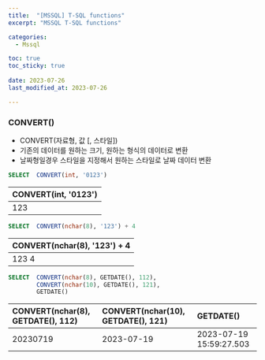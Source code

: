 ```yaml
---
title:  "[MSSQL] T-SQL functions" 
excerpt: "MSSQL T-SQL functions"

categories:
  - Mssql

toc: true
toc_sticky: true
 
date: 2023-07-26
last_modified_at: 2023-07-26

---
```

### CONVERT()
- CONVERT(자료형, 값 [, 스타일])
- 기존의 데이터를 원하는 크기, 원하는 형식의 데이터로 변환
- 날짜형일경우 스타일을 지정해서 원하는 스타일로 날짜 데이터 변환
```sql
SELECT  CONVERT(int, '0123')
```

| CONVERT(int, '0123') |
|:---------------------|
| 123                  |

```sql
SELECT  CONVERT(nchar(8), '123') + 4
```

| CONVERT(nchar(8), '123') + 4 |
|:-----------------------------|
| 123    4                     |

```sql
SELECT  CONVERT(nchar(8), GETDATE(), 112),
        CONVERT(nchar(10), GETDATE(), 121),
        GETDATE()
```

| CONVERT(nchar(8), GETDATE(), 112) | CONVERT(nchar(10), GETDATE(), 121) | GETDATE()                |
|:-----------------------------|:-----------------------------------|:-------------------------|
| 20230719                     | 2023-07-19                         | 2023-07-19 15:59:27.503  |
